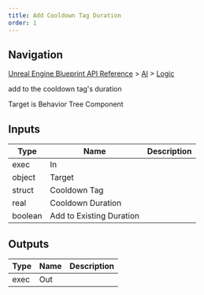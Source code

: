 ```yaml
---
title: Add Cooldown Tag Duration
order: 1
---
```

## Navigation

[Unreal Engine Blueprint API Reference](https://dev.epicgames.com/documentation/en-us/unreal-engine/BlueprintAPI) > [AI](https://dev.epicgames.com/documentation/en-us/unreal-engine/BlueprintAPI/AI) > [Logic](https://dev.epicgames.com/documentation/en-us/unreal-engine/BlueprintAPI/AI/Logic)

add to the cooldown tag's duration

Target is Behavior Tree Component

## Inputs

| Type | Name | Description |
| --- | --- | --- |
| exec | In |  |
| object | Target |  |
| struct | Cooldown Tag |  |
| real | Cooldown Duration |  |
| boolean | Add to Existing Duration |  |

## Outputs

| Type | Name | Description |
| --- | --- | --- |
| exec | Out |  |
